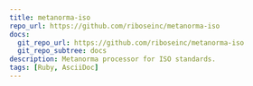 ```yaml
---
title: metanorma-iso
repo_url: https://github.com/riboseinc/metanorma-iso
docs:
  git_repo_url: https://github.com/riboseinc/metanorma-iso
  git_repo_subtree: docs
description: Metanorma processor for ISO standards.
tags: [Ruby, AsciiDoc]
---
```

